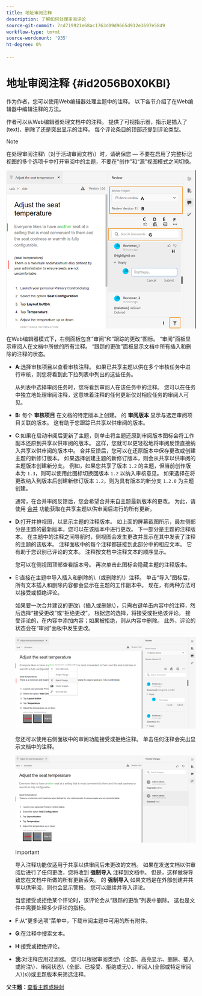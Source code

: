 ```yaml
---
title: 地址审阅注释
description: 了解如何处理审阅评论
source-git-commit: 7cd719921e68ac1763d09d9665d912e3697e5849
workflow-type: tm+mt
source-wordcount: '935'
ht-degree: 0%

---
```



# 地址审阅注释 {#id2056B0X0KBI}

作为作者，您可以使用Web编辑器处理主题中的注释。 以下各节介绍了在Web编辑器中编辑注释的方法。

作者可以从Web编辑器处理文档中的注释。 提供了可视指示器，指示是插入了\(text\)、删除了还是突出显示的注释。 每个评论条目的顶部还提到评论类型。

>[!NOTE]
>
> 在处理审阅注释\（对于活动审阅文档\）时，请确保您 — 不要在启用了完整标记视图的多个选项卡中打开审阅中的主题，不要在“创作”和“源”视图模式之间切换。

![](images/comments-page-web-editor_cs.png)

在Web编辑器模式下，右侧面板包含“审阅”和“跟踪的更改”图标。 “审阅”面板显示审阅人在文档中所做的所有注释。 “跟踪的更改”面板显示文档中所有插入和删除的注释的状态。

- **A**:选择审核项目以查看审核注释。 如果已共享主题以供在多个审核任务中进行审核，则您将看到此下拉列表中列出的这些任务。

   从列表中选择审阅任务时，您将看到审阅人在该任务中的注释。 您可以在任务中独立地处理审阅注释，这意味着注释的任何更新仅对相应任务的审阅人可见。

- **B:** 每个 **审核项目** 在文档的特定版本上创建。 的 **审阅版本** 显示与选定审阅项目关联的版本。 这有助于您跟踪已共享以供审阅的版本。

- **C**:如果在启动审阅后更新了主题，则单击将主题还原到审阅版本图标会将工作副本还原到共享以供审阅的版本。 这样，您就可以更轻松地将审阅反馈直接纳入共享以供审阅的版本中。 合并反馈后，您可以在还原版本中保存更改或创建主题的新修订版本。 如果选择创建主题的新修订版本，则会从共享以供审阅的主题版本创建新分支。 例如，如果您共享了版本 `1.2` 的主题，但当前创作版本为 `1.3`，则可以使用此图标切换回版本 `1.2` 以纳入审核意见。 如果选择在将更改纳入到版本后创建新修订版本 `1.2`，则为具有版本的新分支 `1.2.0` 为主题创建。

   通常，在合并审阅反馈后，您会希望合并来自主题最新版本的更改。 为此，请使用 [合并](web-editor-features.md#id205DF04E0HS) 功能获取在共享主题以供审阅后进行的所有更新。

- **D**:打开并排视图，以显示主题的注释版本。 如上面的屏幕截图所示，最左侧部分是主题的最新版本，您可以在该版本中进行更改。 下一部分是主题的注释版本。 在主题中的注释之间导航时，侧视图会发生更改并显示在其中发表了注释的主题的该版本。 注释面板中的每个注释都链接到此部分中的相应文本。 它有助于您识别已评论的文本。 注释按文档中注释文本的顺序显示。

   您可以在侧视图顶部查看版本号。 再次单击此图标会隐藏主题的注释版本。

- E:直接在主题中导入插入和删除的\（或删除的\）注释。 单击“导入”图标后，所有文本插入和删除内容都会显示在主题的工作副本中。 现在，有两种方法可以接受或拒绝评论。

   如果要一次合并建议的更改\（插入或删除\），只需右键单击内容中的注释，然后选择“接受更改”或“拒绝更改”。 根据您的选择，将接受或拒绝该评论。 接受评论的，在内容中添加内容；如果被拒绝，则从内容中删除。 此外，评论的状态会在“审阅”面板中发生更改。

   ![](images/import-comment-accept-web-editor_cs.png)

   您还可以使用右侧面板中的审阅功能接受或拒绝注释。 单击任何注释会突出显示文档中的注释。

   ![](images/changes-tab_cs.png)

   >[!IMPORTANT]
   >
   > 导入注释功能仅适用于共享以供审阅后未更改的文档。 如果在发送文档以供审阅后进行了任何更改，您将收到 **强制导入** 注释到文档中。 但是，这样做将导致您在文档中所做的所有更新丢失。 的 **强制导入** 如果文档是在外部创建并共享以供审阅，则也会显示警报。 您可以继续并导入评论。

   当您接受或拒绝某个评论时，该评论会从“跟踪的更改”列表中删除。 这也是文件中需要处理多少评论的指标。

- **F**:从“更多选项”菜单中，下载审阅主题中可用的所有附件。
- **G**:在注释中搜索文本。
- **H**:接受或拒绝评论。

- **我**:对注释应用过滤器。 您可以根据审阅类型\（全部、高亮显示、删除、插入或附注\）、审阅状态\（全部、已接受、拒绝或无\）、审阅人\(全部或特定审阅人\\(s\)\)或主题版本来筛选注释。


**父主题：**[&#x200B;查看主题或映射](review.md)

